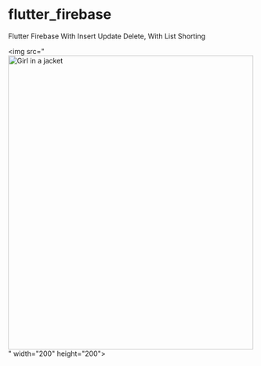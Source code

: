 # flutter_firebase

  Flutter Firebase With Insert Update Delete, With List Shorting 
  
  <img src="[<img src="img_girl.jpg" alt="Girl in a jacket" width="500" height="600">](https://user-images.githubusercontent.com/107093001/174792900-5e3f31ed-b236-4921-a4c1-f5450d2b9d15.jpg)"  width="200" height="200">



